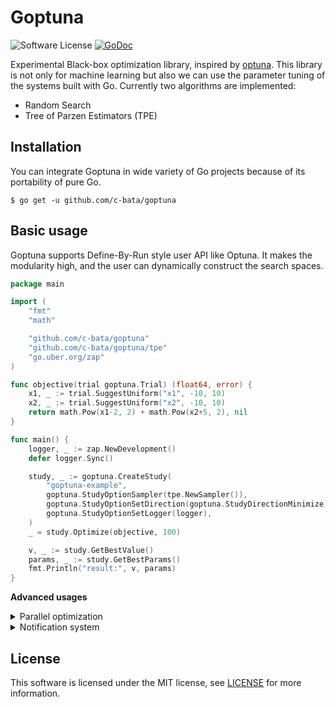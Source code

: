 # Goptuna

![Software License](https://img.shields.io/badge/license-MIT-brightgreen.svg?style=flat-square)
[![GoDoc](https://godoc.org/github.com/c-bata/goptuna?status.svg)](https://godoc.org/github.com/c-bata/goptuna) 


Experimental Black-box optimization library, inspired by [optuna](https://github.com/pfnet/optuna).
This library is not only for machine learning but also we can use the parameter tuning of the systems built with Go.
Currently two algorithms are implemented:

* Random Search
* Tree of Parzen Estimators (TPE)

## Installation

You can integrate Goptuna in wide variety of Go projects because of its portability of pure Go.

```console
$ go get -u github.com/c-bata/goptuna
```

## Basic usage

Goptuna supports Define-By-Run style user API like Optuna.
It makes the modularity high, and the user can dynamically construct the search spaces.

```go
package main

import (
    "fmt"
    "math"

    "github.com/c-bata/goptuna"
    "github.com/c-bata/goptuna/tpe"
    "go.uber.org/zap"
)

func objective(trial goptuna.Trial) (float64, error) {
    x1, _ := trial.SuggestUniform("x1", -10, 10)
    x2, _ := trial.SuggestUniform("x2", -10, 10)
    return math.Pow(x1-2, 2) + math.Pow(x2+5, 2), nil
}

func main() {
    logger, _ := zap.NewDevelopment()
    defer logger.Sync()

    study, _ := goptuna.CreateStudy(
        "goptuna-example",
        goptuna.StudyOptionSampler(tpe.NewSampler()),
        goptuna.StudyOptionSetDirection(goptuna.StudyDirectionMinimize),
        goptuna.StudyOptionSetLogger(logger),
    )
    _ = study.Optimize(objective, 100)

    v, _ := study.GetBestValue()
    params, _ := study.GetBestParams()
    fmt.Println("result:", v, params)
}
```

**Advanced usages**

<details>

<summary>Parallel optimization</summary>

Goptuna can easily implement parallel optimization using goroutine.

```go
package main

import ...

func main() {
	study, _ := goptuna.CreateStudy(...)

	var wg sync.WaitGroup
	for i := 0; i < 5; i++ {
		wg.Add(1)
		go func() {
			defer wg.Done()
			err := study.Optimize(objective, 100)
			if err != nil {
				log.Println("error", err)
			}
		}()
	}
	wg.Wait()

    v, _ := study.GetBestValue()
    fmt.Println("best evaluation value:", v)
}
```

</details>

<details>

<summary>Notification system</summary>

You can receive notification of each trials via channel.
It can be used for logging and any notification systems.

```go
package main

import ...

func main() {
	trialchan := make(chan goptuna.FrozenTrial, 8)
	study, _ := goptuna.CreateStudy(
		...
		goptuna.StudyOptionIgnoreObjectiveErr(true),
		goptuna.StudyOptionSetTrialNotifyChannel(trialchan),
	)

	var wg sync.WaitGroup
	wg.Add(2)
	go func() {
		defer wg.Done()
		study.Optimize(objective, 100)
		close(trialchan)
	}()
	go func() {
		defer wg.Done()
		for t := range trialchan {
			log.Println("trial", t)
		}
	}()
	wg.Wait()

    v, _ := study.GetBestValue()
    fmt.Println("best evaluation value:", v)
}
```

</details>

## License

This software is licensed under the MIT license, see [LICENSE](./LICENSE) for more information.
